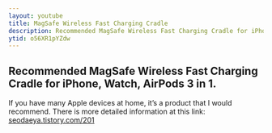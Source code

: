 ```yaml
---
layout: youtube
title: MagSafe Wireless Fast Charging Cradle
description: Recommended MagSafe Wireless Fast Charging Cradle for iPhone, Watch, AirPods 3 in 1
ytid: o56XR1pYZdw
---
```


## Recommended MagSafe Wireless Fast Charging Cradle for iPhone, Watch, AirPods 3 in 1.
If you have many Apple devices at home, it’s a product that I would recommend.
There is more detailed information at this link: [seodaeya.tistory.com/201](https://seodaeya.tistory.com/201)
